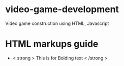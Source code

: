 # video-game-development
Video game construction using HTML, Javascript



# HTML markups guide
* < strong > This is for Bolding text < /strong >

